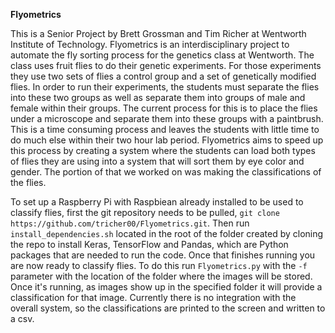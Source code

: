 **Flyometrics**

This is a Senior Project by Brett Grossman and Tim Richer at Wentworth Institute of Technology. Flyometrics is an interdisciplinary project to automate the fly sorting process for the genetics class at Wentworth. The class uses fruit flies to do their genetic experiments. For those experiments they use two sets of flies a control group and a set of genetically modified flies. In order to run their experiments, the students must separate the flies into these two groups as well as separate them into groups of male and female within their groups. The current process for this is to place the flies under a microscope and separate them into these groups with a paintbrush. This is a time consuming process and leaves the students with little time to do much else within their two hour lab period. Flyometrics aims to speed up this process by creating a system where the students can load both types of flies they are using into a system that will sort them by eye color and gender. The portion of that we worked on was making the classifications of the flies. 

To set up a Raspberry Pi with Raspbiean already installed to be used to classify flies, first the git repository needs to be pulled, `git clone https://github.com/tricher00/Flyometrics.git`. Then run `install_dependencies.sh` located in the root of the folder created by cloning the repo to install Keras, TensorFlow and Pandas, which are Python packages that are needed to run the code. Once that finishes running you are now ready to classify flies. To do this run `Flyometrics.py` with the `-f` parameter with the location of the folder where the images will be stored. Once it's running, as images show up in the specified folder it will provide a classification for that image. Currently there is no integration with the overall system, so the classifications are printed to the screen and written to a csv.
